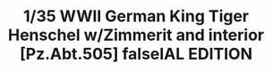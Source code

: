 ---
layout: product
title: "1/35 WWII German King Tiger Henschel w/Zimmerit and interior [Pz.Abt.505] falseIAL EDITION"
price: "7000" 
desc: "Maketa"
img_path: "/assets/img/TAKO2047S.webp"
brand: "N/A"
available: false
special_offer: false
new: false
soon: false
cat: "010000"
subcat: "010200"
subsubcat: "0N/A"
sifra: "TAKO2047S"
popular: false
spec: false
---